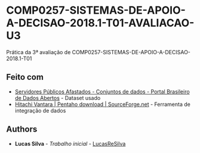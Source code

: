 # COMP0257-SISTEMAS-DE-APOIO-A-DECISAO-2018.1-T01-AVALIACAO-U3

Prática da 3ª avaliação de COMP0257-SISTEMAS-DE-APOIO-A-DECISAO-2018.1-T01

## Feito com

* [Servidores Públicos Afastados - Conjuntos de dados - Portal Brasileiro de Dados Abertos](http://dados.gov.br/dataset/servidores-publicos-afastados) - Dataset usado
* [Hitachi Vantara | Pentaho download | SourceForge.net](https://sourceforge.net/projects/pentaho/) - Ferramenta de integração de dados

## Authors

* **Lucas Silva** - *Trabalho inicial* - [LucasReSilva](https://github.com/LucasReSilva)
